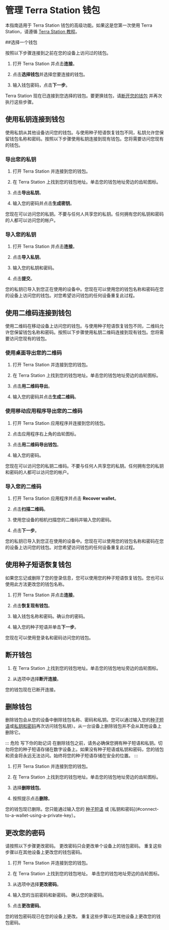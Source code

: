 # 管理 Terra Station 钱包

本指南适用于 Terra Station 钱包的高级功能。如果这是您第一次使用 Terra Station，请遵循 [Terra Station 教程](/zh/Tutorials/Get-started/Terra-station-desktop.md)。

##选择一个钱包

按照以下步骤连接到之前在您的设备上访问过的钱包。

1. 打开 Terra Station 并点击**连接**。

2. 点击**选择钱包**并选择您要连接的钱包。

3. 输入钱包密码，点击**下一步**。

Terra Station 现在已连接到您选择的钱包。要更换钱包，请[断开您的钱包](#disconnect-a-wallet) 并再次执行这些步骤。

## 使用私钥连接到钱包

使用私钥从其他设备访问您的钱包。与使用种子短语恢复钱包不同，私钥允许您保留钱包名称和密码。按照以下步骤使用私钥连接到现有钱包。您将需要访问您现有的钱包。

### 导出您的私钥

1. 打开 Terra Station 并连接到您的钱包。

2. 在 Terra Station 上找到您的钱包地址。单击您的钱包地址旁边的齿轮图标。

3. 点击**导出私钥**。

4. 输入您的密码并点击**生成密钥**。

您现在可以访问您的私钥。不要与任何人共享您的私钥。任何拥有您的私钥和密码的人都可以访问您的帐户。

### 导入您的私钥

1. 打开 Terra Station 并点击**连接**。

2. 点击**导入私钥**。

3. 输入您的私钥和密码。

4. 点击**提交**。

您的私钥已导入到您正在使用的设备中。您现在可以使用您的钱包名称和密码在您的设备上访问您的钱包。对您希望访问钱包的任何设备重复此过程。

## 使用二维码连接到钱包

使用二维码在移动设备上访问您的钱包。与使用种子短语恢复钱包不同，二维码允许您保留钱包名称和密码。按照以下步骤使用私钥二维码连接到现有钱包。您将需要访问您现有的钱包。

### 使用桌面导出您的二维码

1. 打开 Terra Station 并连接到您的钱包。

2. 在 Terra Station 上找到您的钱包地址。单击您的钱包地址旁边的齿轮图标。

3. 点击**用二维码导出**。

4. 输入您的密码并点击**生成二维码**。

### 使用移动应用程序导出您的二维码

1. 打开 Terra Station 应用程序并连接到您的钱包。

2. 点击应用程序右上角的齿轮图标。

3. 点击**用二维码导出钱包**。

4. 输入您的密码。

您现在可以访问您的私钥二维码。不要与任何人共享您的私钥。任何拥有您的私钥和密码的人都可以访问您的帐户。

### 导入您的二维码

1. 打开 Terra Station 应用程序并点击 **Recover wallet**。

2. 点击**扫描二维码**。

3. 使用您设备的相机扫描您的二维码并输入您的密码。

4. 点击**下一步**。

您的私钥已导入到您正在使用的设备中。您现在可以使用您的钱包名称和密码在您的设备上访问您的钱包。对您希望访问钱包的任何设备重复此过程。

## 使用种子短语恢复钱包

如果您忘记或删除了您的登录信息，您可以使用您的种子短语恢复钱包。您也可以使用此方法更改您的钱包名称。

1. 打开 Terra Station 并点击**连接**。

2. 点击**恢复现有钱包**。

3. 输入钱包名称和密码。确认你的密码。

4. 输入您的种子短语并单击**下一步**。

您现在可以使用登录名和密码访问您的钱包。

## 断开钱包

1. 在 Terra Station 上找到您的钱包地址。单击您的钱包地址旁边的齿轮图标。

2. 从选项中选择**断开连接**。

您的钱包现在已断开连接。

## 删除钱包

删除钱包会从您的设备中删除钱包名称、密码和私钥。您可以通过输入您的[种子短语](#recover-a-wallet-using-a-seed-phrase)或[私钥和密码](#connect-to-a-wallet-using-a-)再次访问钱包私钥）。从一台设备上删除钱包并不会从其他设备上删除它。

::: 危险 写下你的助记词
在删除钱包之前，请务必确保您拥有种子短语和私钥。切勿将您的种子短语存储在数字设备上。如果没有种子短语或私钥和密码，您的钱包和资金将永远无法访问。始终将您的种子短语存储在安全的位置。
:::

1. 打开 Terra Station 并连接到您的钱包。

2. 在 Terra Station 上找到您的钱包地址。单击您的钱包地址旁边的齿轮图标。

3. 选择**删除钱包**。

4. 按照提示点击**删除**。

您的钱包现已删除。您只能通过输入您的 [种子短语](#recover-a-wallet-using-a-seed-phrase) 或 [私钥和密码](#connect-to-a-wallet-using-a-private-key）。 

## 更改您的密码

请按照以下步骤更改密码。 更改密码只会更改单个设备上的钱包密码。 重复这些步骤以在其他设备上更改您的钱包密码。

1. 打开 Terra Station 并连接到您的钱包。

2. 在 Terra Station 上找到您的钱包地址。 单击您的钱包地址旁边的齿轮图标。

3. 从选项中选择**更改密码**。

4. 输入您的当前密码和新密码。 确认您的新密码。

5. 点击**更改密码**。

您的钱包密码现已在您的设备上更改。 重复这些步骤以在其他设备上更改您的钱包密码。 